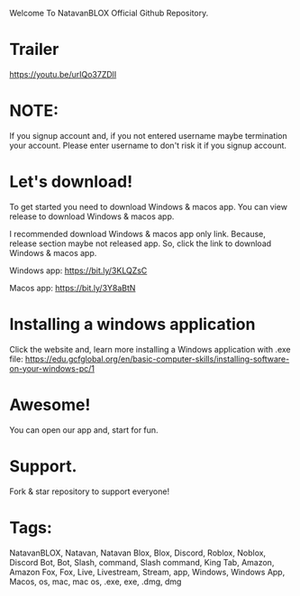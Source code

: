 Welcome To NatavanBLOX Official Github Repository. 


# Trailer
https://youtu.be/urIQo37ZDlI

# NOTE: 

If you signup account and, if you not entered username maybe termination your account. Please enter username to don't risk it if you signup account.


# Let's download! 

To get started you need to download Windows & macos app. You can view release to download Windows & macos app. 

I recommended download Windows & macos app only link. Because, release section maybe not released app. So, click the link to download Windows & macos app. 

Windows app: 
https://bit.ly/3KLQZsC

Macos app:
https://bit.ly/3Y8aBtN


# Installing a windows application 

Click the website and, learn more installing a Windows application with .exe file: https://edu.gcfglobal.org/en/basic-computer-skills/installing-software-on-your-windows-pc/1 




# Awesome! 

You can open our app and, start for fun. 



# Support.

Fork & star repository to support everyone!



# Tags: 

NatavanBLOX, Natavan, Natavan Blox, Blox, Discord, Roblox, Noblox, Discord Bot, Bot, Slash, command, Slash command, King Tab, Amazon, Amazon Fox, Fox, Live, Livestream, Stream, app, Windows, Windows App, Macos, os, mac, mac os, .exe, exe, .dmg, dmg
